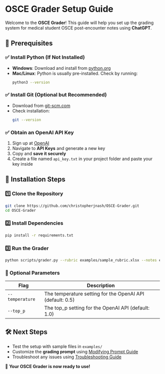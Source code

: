 # OSCE Grader Setup Guide

Welcome to the **OSCE Grader**! This guide will help you set up the grading system for medical student OSCE post-encounter notes using **ChatGPT**.

## 📌 Prerequisites
### ✅ Install Python (If Not Installed)
- **Windows**: Download and install from [python.org](https://www.python.org/downloads/)
- **Mac/Linux**: Python is usually pre-installed. Check by running:
  ```sh
  python3 --version
  ```

### ✅ Install Git (Optional but Recommended)
- Download from [git-scm.com](https://git-scm.com/)
- Check installation:
  ```sh
  git --version
  ```

### ✅ Obtain an OpenAI API Key
1. Sign up at [OpenAI](https://platform.openai.com/signup/)
2. Navigate to **API Keys** and generate a new key
3. Copy and **save it securely**
4. Create a file named `api_key.txt` in your project folder and paste your key inside

## 🚀 Installation Steps
### 1️⃣ Clone the Repository
```sh
git clone https://github.com/christopherjnash/OSCE-Grader.git
cd OSCE-Grader
```

### 2️⃣ Install Dependencies
```sh
pip install -r requirements.txt
```

### 3️⃣ Run the Grader
```sh
python scripts/grader.py --rubric examples/sample_rubric.xlsx --notes examples/sample_notes.xlsx --output results.xlsx
```

### 🔹 Optional Parameters
| Flag | Description |
|------|------------|
| `--temperature` | The temperature setting for the OpenAI API (default: 0.5) |
| `--top_p` | The top_p setting for the OpenAI API (default: 1.0) |

## 🛠 Next Steps
- Test the setup with sample files in `examples/`
- Customize the **grading prompt** using [Modifying Prompt Guide](docs/modifying_prompt.md)
- Troubleshoot any issues using [Troubleshooting Guide](docs/troubleshooting.md)

🚀 **Your OSCE Grader is now ready to use!**

